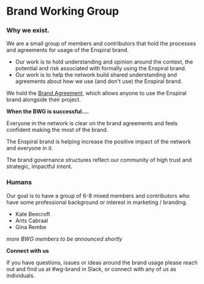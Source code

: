 Brand Working Group
===================

### Why we exist.

We are a small group of members and contributors that hold the processes and agreements for usage of the Enspiral brand.

* Our work is to hold understanding and opinion around the context, the potential and risk associated with formally using the Enspiral brand.
* Our work is to help the network build shared understanding and agreements about how we use (and don't use) the Enspiral brand.

We hold the [Brand Agreement](./brand_agreement.md), which allows anyone to use the Enspiral brand alongside their project.

**When the BWG is successful....**

Everyone in the network is clear on the brand agreements and feels confident making the most of the brand.

The Enspiral brand is helping increase the positive impact of the network and everyone in it.

The brand governance structures reflect our community of high trust and strategic, impactful intent.


### Humans

Our goal is to have a group of 6-8 mixed members and contributors who have some professional background or interest in marketing / branding.

* Kate Beecroft
* Ants Cabraal
* Gina Rembe

*more BWG members to be announced shortly*

**Connect with us**

If you have questions, issues or ideas around the brand usage please reach out and find us at #wg-brand in Slack, or connect with any of us as individuals.

